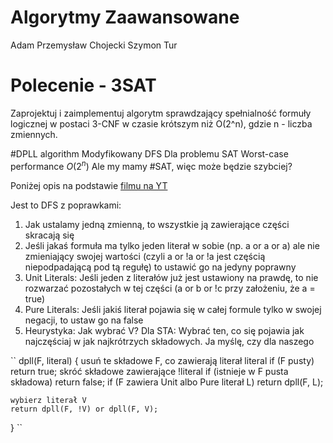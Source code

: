 # Algorytmy Zaawansowane
Adam Przemysław Chojecki
Szymon Tur

# Polecenie - 3SAT
Zaprojektuj i zaimplementuj algorytm sprawdzający spełnialność formuły logicznej w postaci 3-CNF w czasie krótszym niż O(2^n), gdzie n - liczba zmiennych.


#DPLL algorithm
Modyfikowany DFS
Dla problemu SAT Worst-case performance $O(2^{n})$
Ale my mamy #SAT, więc może będzie szybciej?

Poniżej opis na podstawie [filmu na YT](https://www.youtube.com/watch?v=xFpndTg7ZqA)

Jest to DFS z poprawkami:
1. Jak ustalamy jedną zmienną, to wszystkie ją zawierające części skracają się
2. Jeśli jakaś formuła ma tylko jeden literał w sobie (np. a or a or a) ale nie zmieniający swojej wartości (czyli a or !a or !a jest częścią niepodpadającą pod tą regułę) to ustawić go na jedyny poprawny
3. Unit Literals: Jeśli jeden z literałów już jest ustawiony na prawdę, to nie rozwarzać pozostałych w tej części (a or b or !c przy założeniu, że a = true)
4. Pure Literals: Jeśli jakiś literał pojawia się w całej formule tylko w swojej negacji, to ustaw go na false
5. Heurystyka: Jak wybrać V? Dla STA: Wybrać ten, co się pojawia jak najczęściaj w jak najkrótrzych składowych. Ja myślę, czy dla naszego 

``
dpll(F, literal) {
	usuń te składowe F, co zawierają literał literal
	if (F pusty) return true;
	skróć składowe zawierające !literal
	if (istnieje w F pusta składowa) return false;
	if (F zawiera Unit albo Pure literał L) return dpll(F, L);
	
	wybierz literał V
	return dpll(F, !V) or dpll(F, V);
}
``
